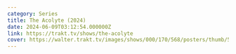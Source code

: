 ```yaml
---
category: Series
title: The Acolyte (2024)
date: 2024-06-09T03:12:54.000000Z
link: https://trakt.tv/shows/the-acolyte
cover: https://walter.trakt.tv/images/shows/000/170/568/posters/thumb/57f1289b85.jpg.webp
---
```


